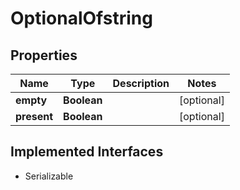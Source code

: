 

# OptionalOfstring


## Properties

Name | Type | Description | Notes
------------ | ------------- | ------------- | -------------
**empty** | **Boolean** |  |  [optional]
**present** | **Boolean** |  |  [optional]


## Implemented Interfaces

* Serializable


